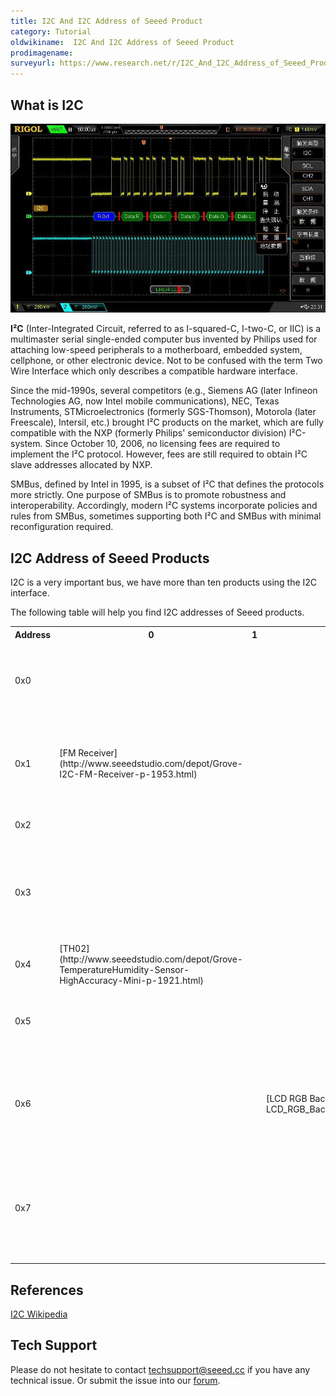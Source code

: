 ```yaml
---
title: I2C And I2C Address of Seeed Product
category: Tutorial
oldwikiname:  I2C And I2C Address of Seeed Product
prodimagename:
surveyurl: https://www.research.net/r/I2C_And_I2C_Address_of_Seeed_Product
---
```

##   What is I2C
![](https://github.com/SeeedDocument/I2C_And_I2C_Address_of_Seeed_Product/raw/master/img//I2c_time.jpg)


**I²C** (Inter-Integrated Circuit, referred to as I-squared-C, I-two-C, or IIC) is a multimaster serial single-ended computer bus invented by Philips used for attaching low-speed peripherals to a motherboard, embedded system, cellphone, or other electronic device. Not to be confused with the term Two Wire Interface which only describes a compatible hardware interface.

Since the mid-1990s, several competitors (e.g., Siemens AG (later Infineon Technologies AG, now Intel mobile communications), NEC, Texas Instruments, STMicroelectronics (formerly SGS-Thomson), Motorola (later Freescale), Intersil, etc.) brought I²C products on the market, which are fully compatible with the NXP (formerly Philips' semiconductor division) I²C-system. Since October 10, 2006, no licensing fees are required to implement the I²C protocol. However, fees are still required to obtain I²C slave addresses allocated by NXP.

SMBus, defined by Intel in 1995, is a subset of I²C that defines the protocols more strictly. One purpose of SMBus is to promote robustness and interoperability. Accordingly, modern I²C systems incorporate policies and rules from SMBus, sometimes supporting both I²C and SMBus with minimal reconfiguration required.

##   I2C Address of Seeed Products

I2C is a very important bus, we have more than ten products using the I2C interface.

The following table will help you find I2C addresses of Seeed products.

<table>
<tr>
<th> Address </th>
<th> 0 </th>
<th> 1 </th>
<th> 2 </th>
<th> 3 </th>
<th> 4 </th>
<th> 5 </th>
<th> 6 </th>
<th> 7 </th>
<th> 8 </th>
<th> 9 </th>
<th> A </th>
<th> B </th>
<th> C </th>
<th> D </th>
<th> E </th>
<th> F
</th></tr>
<tr>
<td> 0x0 </td>
<td> </td>
<td> </td>
<td> </td>
<td> </td>
<td> [Xadow - Multichannel_Gas_Sensor](/Xadow-Multichannel_Gas_Sensor)
[Grove - Multichannel Gas Sensor](/Grove-Multichannel_Gas_Sensor) </td>
<td> </td>
<td> </td>
<td> </td>
<td> </td>
<td> </td>
<td> </td>
<td> </td>
<td> </td>
<td> </td>
<td> </td>
<td> [Motor Driver](http://www.seeedstudio.com/depot/grove-i2c-motor-driver-p-907.html)
</td></tr>
<tr>
<td> 0x1 </td>
<td> [FM Receiver](http://www.seeedstudio.com/depot/Grove-I2C-FM-Receiver-p-1953.html) </td>
<td> </td>
<td> </td>
<td> </td>
<td> </td>
<td> </td>
<td> </td>
<td> </td>
<td> [H3LIS331DL](http://www.seeedstudio.com/depot/Grove-3Axis-Digital-Accelerometer400g-p-1897.html) </td>
<td> </td>
<td> </td>
<td> [Q Touch](http://www.seeedstudio.com/depot/GroveQ-Touch-Sensor-p-1854.html) </td>
<td> </td>
<td> </td>
<td> [Compass](http://www.seeedstudio.com/depot/grove-3axis-digital-compass-p-759.html)
 [6 Axis Accel Compass 2.0](/Grove-6-Axis_AccelerometerAndCompass_V2.0)
 [6 Axis Accel Compass](http://www.seeedstudio.com/depot/Grove-6Axis-AccelerometerCompass-p-1448.html) </td>
<td>
</td></tr>
<tr>
<td> 0x2 </td>
<td> </td>
<td> </td>
<td> </td>
<td> </td>
<td> </td>
<td> </td>
<td> </td>
<td> </td>
<td> </td>
<td> [Digital Light Sensor](http://www.seeedstudio.com/depot/grove-digital-light-sensor-p-1281.html) </td>
<td> </td>
<td> </td>
<td> </td>
<td> </td>
<td> </td>
<td>
</td></tr>
<tr>
<td> 0x3 </td>
<td> </td>
<td> </td>
<td> </td>
<td> </td>
<td> </td>
<td> </td>
<td> </td>
<td> </td>
<td> </td>
<td> [Color Sensor](http://www.seeedstudio.com/depot/grove-i2c-color-sensor-p-854.html) </td>
<td> </td>
<td> </td>
<td> [OLED96x96](http://www.seeedstudio.com/depot/grove-oled-display-9696-p-824.html)
 [OLED128x128](http://www.seeedstudio.com/depot/grove-oled-display-12864-p-781.html)
 [3 Axis Compass](http://www.seeedstudio.com/depot/grove-3axis-compass-p-759.html) </td>
<td> </td>
<td> [LCD RGB Backlight](/Grove-LCD_RGB_Backlight#Download_Code_and_Upload) </td>
<td>
</td></tr>
<tr>
<td> 0x4 </td>
<td> [TH02](http://www.seeedstudio.com/depot/Grove-TemperatureHumidity-Sensor-HighAccuracy-Mini-p-1921.html) </td>
<td> </td>
<td> </td>
<td> </td>
<td> </td>
<td> </td>
<td> </td>
<td> </td>
<td> </td>
<td> </td>
<td> </td>
<td> </td>
<td> [MMA7660FC](http://www.seeedstudio.com/depot/grove-3axis-digital-accelerometer15g-p-765.html) </td>
<td> </td>
<td> </td>
<td>
</td></tr>
<tr>
<td> 0x5 </td>
<td> </td>
<td> </td>
<td> </td>
<td> [ADXL345](http://www.seeedstudio.com/depot/grove-3axis-digital-accelerometer16g-p-1156.html)
 [NFC Tag](http://www.seeedstudio.com/depot/Grove-NFC-Tag-p-1866.html) </td>
<td> </td>
<td> [ADC](http://www.seeedstudio.com/depot/Grove-I2C-ADC-p-1580.html) </td>
<td> </td>
<td> </td>
<td> </td>
<td> </td>
<td> [Touch Sensor](http://www.seeedstudio.com/depot/grove-i2c-touch-sensor-p-840.html) </td>
<td> [Touch Sensor](http://www.seeedstudio.com/depot/Grove-I2C-Touch-Sensor-p-840.html)
 [Digital Infrared Temp](/Grove-Digital_Infrared_Temperature_Sensor) </td>
<td> [Touch Sensor](http://www.seeedstudio.com/depot/Grove-I2C-Touch-Sensor-p-840.html) </td>
<td> [Touch Sensor](http://www.seeedstudio.com/depot/Grove-I2C-Touch-Sensor-p-840.html) </td>
<td> </td>
<td>
</td></tr>
<tr>
<td> 0x6 </td>
<td> </td>
<td> </td>
<td> [LCD RGB Backlight](/Grove-LCD_RGB_Backlight#Download_Code_and_Upload)</td>
<td> </td>
<td> </td>
<td> </td>
<td> </td>
<td> </td>
<td> [RTC](http://www.seeedstudio.com/depot/grove-rtc-p-758.html)
 [Gyro](http://www.seeedstudio.com/depot/grove-3axis-digital-gyro-p-750.html)
 [IMU 9DOF](http://www.seeedstudio.com/depot/Grove-IMU-9DOF-p-1728.html)
 [IMU 10DOF](/Grove-IMU_10DOF) </td>
<td> </td>
<td> </td>
<td> </td>
<td> </td>
<td> </td>
<td> </td>
<td>
</td></tr>
<tr>
<td> 0x7 </td>
<td> </td>
<td> </td>
<td> </td>
<td> [Gesture](/Grove-Gesture_v1.0) </td>
<td> </td>
<td> </td>
<td> [HP206C](http://www.seeedstudio.com/depot/Grove-Barometer-HighAccuracy-p-1865.html) </td>
<td> [BMP085](http://www.seeedstudio.com/depot/grove-barometer-sensor-p-1199.html)
 [BMP180](http://www.seeedstudio.com/depot/Grove-Barometer-SensorBMP180-p-1840.html)
 [IMU 9DOF](http://www.seeedstudio.com/depot/Grove-IMU-9DOF-p-1728.html)
 [IMU 10DOF](/Grove-IMU_10DOF) </td>
<td> </td>
<td> </td>
<td> </td>
<td> </td>
<td> </td>
<td> </td>
<td> </td>
<td>
</td></tr></table>

##   References

[I2C Wikipedia](http://en.wikipedia.org/wiki/I%C2%B2C)

## Tech Support
Please do not hesitate to contact [techsupport@seeed.cc](techsupport@seeed.cc) if you have any technical issue. Or submit the issue into our [forum](http://seeedstudio.com/forum/). 